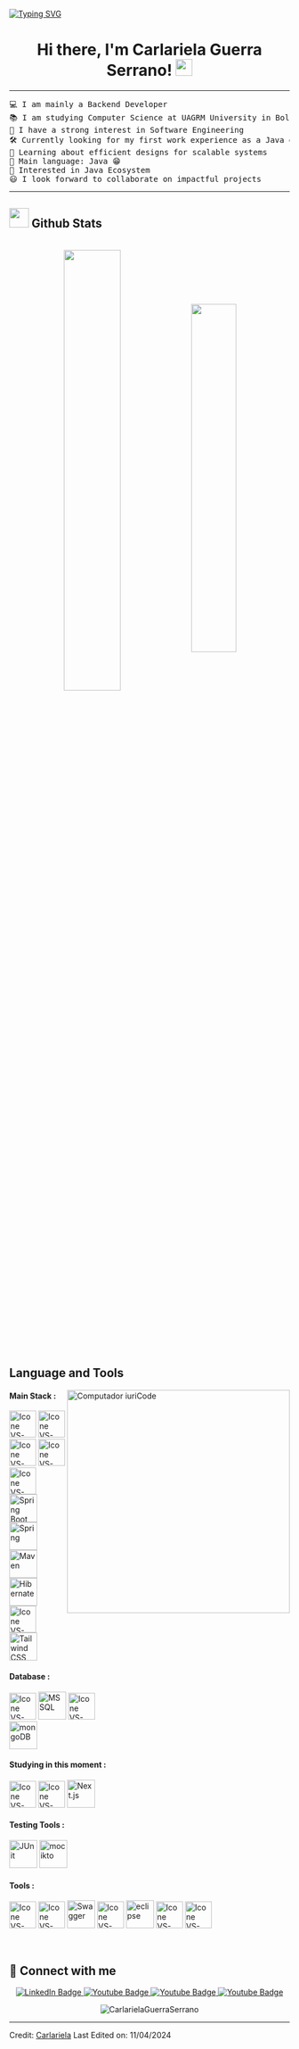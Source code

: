 [![Typing SVG](https://readme-typing-svg.herokuapp.com?color=FF3670&size=35&center=true&vCenter=true&width=1000&lines=Welcome+to+my+GitHub+profile!;My+name+is+Carlariela+Guerra+Serrano;I'm+a+Java+Developer)](https://git.io/typing-svg)

<h1 align="center">
Hi there, I'm Carlariela Guerra Serrano!
	<a href="https://github.com/Bouaskaoun" target="_self">
		<img src="https://media.giphy.com/media/hvRJCLFzcasrR4ia7z/giphy.gif" width="30">
	</a>
</h1>

<hr>

<pre>
💻 I am mainly a Backend Developer
📚 I am studying Computer Science at UAGRM University in Bolivia 
📝 I have a strong interest in Software Engineering
🛠️ Currently looking for my first work experience as a Java developer
🌱 Learning about efficient designs for scalable systems
🌟 Main language: Java 😁
🚩 Interested in Java Ecosystem
😃 I look forward to collaborate on impactful projects
</pre>
<hr>

## <img src="https://media.giphy.com/media/iY8CRBdQXODJSCERIr/giphy.gif" width="35"><b> Github Stats </b>
<br>

<div align="center" style="margin-bottom:200px">
 <img width=45% align="center" src="https://github-readme-stats.vercel.app/api?username=CarlarielaGuerraSerrano&theme=radical&show_icons=true" />
 <img width=40% align="center" src="https://github-readme-stats.vercel.app/api/top-langs/?username=CarlarielaGuerraSerrano&layout=compact&theme=radical" />
</div>


<br>

## Language and Tools

<img src="https://raw.githubusercontent.com/MicaelliMedeiros/micaellimedeiros/master/image/computer-illustration.png" min-width="400px" max-width="400px" width="400px" align="right" alt="Computador iuriCode">


#### Main Stack :
  [<img height="48px" width="48px" alt="Icone VS-Code" src="https://skillicons.dev/icons?i=html"/>](https://developer.mozilla.org/en-US/docs/Web/HTML)
  [<img height="48px" width="48px" alt="Icone VS-Code" src="https://skillicons.dev/icons?i=css"/>](https://developer.mozilla.org/en-US/docs/Web/CSS)
  [<img height="48px" width="48px" alt="Icone VS-Code" src="https://skillicons.dev/icons?i=js"/>](https://developer.mozilla.org/en-US/docs/Web/JavaScript)
  [<img height="48px" width="48px" alt="Icone VS-Code" src="https://skillicons.dev/icons?i=java"/>](https://developer.mozilla.org/en-US/docs/Web/Java)
  [<img height="48px" width="48px" alt="Icone VS-Code" src="https://skillicons.dev/icons?i=spring"/>](https://spring.io/projects/spring-boot)
  <img width="50" src="https://user-images.githubusercontent.com/25181517/183891303-41f257f8-6b3d-487c-aa56-c497b880d0fb.png" alt="Spring Boot" title="Spring Boot"/>
  <img width="50" src="https://user-images.githubusercontent.com/25181517/117201470-f6d56780-adec-11eb-8f7c-e70e376cfd07.png" alt="Spring" title="Spring"/>
  <img width="50" src="https://user-images.githubusercontent.com/25181517/117207242-07d5a700-adf4-11eb-975e-be04e62b984b.png" alt="Maven" title="Maven"/>
  <img width="50" src="https://user-images.githubusercontent.com/25181517/117207493-49665200-adf4-11eb-808e-a9c0fcc2a0a0.png" alt="Hibernate" title="Hibernate"/>
  [<img height="48px" width="48px" alt="Icone VS-Code" src="https://skillicons.dev/icons?i=bootstrap"/>](https://getbootstrap.com/)
  <img width="50" src="https://user-images.githubusercontent.com/25181517/202896760-337261ed-ee92-4979-84c4-d4b829c7355d.png" alt="Tailwind CSS" title="Tailwind CSS"/>
  

#### Database :
  [<img height="48px" width="48px" alt="Icone VS-Code" src="https://skillicons.dev/icons?i=mysql"/>](https://www.mysql.com/)
  <img width="50" src="https://github.com/marwin1991/profile-technology-icons/assets/19180175/3b371807-db7c-45b4-8720-c0cfc901680a" alt="MSSQL" title="MSSQL"/>
  [<img height="48px" width="48px" alt="Icone VS-Code" src="https://skillicons.dev/icons?i=postgres"/>](https://www.postgresql.org/)  
  <img width="50" src="https://user-images.githubusercontent.com/25181517/182884177-d48a8579-2cd0-447a-b9a6-ffc7cb02560e.png" alt="mongoDB" title="mongoDB"/>
  

#### Studying in this moment :
  [<img height="48px" width="48px" alt="Icone VS-Code" src="https://skillicons.dev/icons?i=react"/>](https://react.dev/)
  [<img height="48px" width="48px" alt="Icone VS-Code" src="https://skillicons.dev/icons?i=ts"/>](https://www.typescriptlang.org/)
  <img width="50" src="https://github.com/marwin1991/profile-technology-icons/assets/136815194/5f8c622c-c217-4649-b0a9-7e0ee24bd704" alt="Next.js" title="Next.js"/>
  

#### Testing Tools :
  <img width="50" src="https://user-images.githubusercontent.com/25181517/117533873-484d4480-afef-11eb-9fad-67c8605e3592.png" alt="JUnit" title="JUnit"/>
  <img width="50" src="https://user-images.githubusercontent.com/25181517/183892181-ad32b69e-3603-418c-b8e7-99e976c2a784.png" alt="mocikto" title="mocikto"/>   
  

#### Tools :

  [<img height="48px" width="48px" alt="Icone VS-Code" src="https://skillicons.dev/icons?i=idea"/>](https://www.jetbrains.com/idea/)
  [<img height="48px" width="48px" alt="Icone VS-Code" src="https://skillicons.dev/icons?i=postman"/>](https://www.postman.com/)
  <img width="50" src="https://user-images.githubusercontent.com/25181517/186711335-a3729606-5a78-4496-9a36-06efcc74f800.png" alt="Swagger" title="Swagger"/>
  [<img height="48px" width="48px" alt="Icone VS-Code" src="https://skillicons.dev/icons?i=vscode"/>](https://code.visualstudio.com/)
  <img width="50" src="https://user-images.githubusercontent.com/25181517/192108892-6e9b5cdf-4e35-4a70-ad9a-801a93a07c1c.png" alt="eclipse" title="eclipse"/>
  [<img height="48px" width="48px" alt="Icone VS-Code" src="https://skillicons.dev/icons?i=github"/>](https://github.com/)
  [<img height="48px" width="48px" alt="Icone VS-Code" src="https://skillicons.dev/icons?i=git"/>](https://git-scm.com/)

<br>


## 🤝 Connect with me

<p align="center">
  <a href="https://www.linkedin.com/in/carlariela-guerra-serrano/" target="blank">
    <img src="https://img.shields.io/badge/LinkedIn-blue?style=for-the-badge&logo=linkedin&logoColor=white" alt="LinkedIn Badge"/>
  </a>  
  <a href="mailto:carlarielita@gmail.com" target="blank">
    <img src="https://img.shields.io/badge/Gmail-white?style=for-the-badge&logo=gmail&logoColor=red" alt="Youtube Badge"/>
  </a>
  <a href="https://t.me/Carlariela" target="blank">     
    <img src="https://img.shields.io/badge/Telegram-2CA5E0?style=for-the-badge&logo=telegram&logoColor=white" alt="Youtube Badge"/>
  </a>
  <a href="https://api.whatsapp.com/send?phone=59178092880&text=Hi,%20How%20are%20you!" target="blank">
    <img src="https://img.shields.io/badge/WhatsApp-25D366?style=for-the-badge&logo=whatsapp&logoColor=white" alt="Youtube Badge"/>
  </a>   
</p> 


<p align="center"> <img src="https://komarev.com/ghpvc/?username=CarlarielaGuerraSerrano&label=Profile%20views&color=0e75b6&style=flat" alt="CarlarielaGuerraSerrano" /> </p>

------
Credit: [Carlariela](https://github.com/CarlarielaGuerraSerrano)
Last Edited on: 11/04/2024
